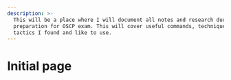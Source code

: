 ```yaml
---
description: >-
  This will be a place where I will document all notes and research during my
  preparation for OSCP exam. This will cover useful commands, techniques and
  tactics I found and like to use.
---
```


# Initial page

